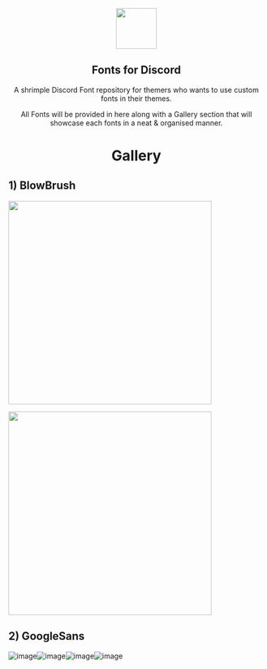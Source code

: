 <p align="center">
    <img src="https://github.com/Rairof/Theme-Fonts/blob/main/assets/Icon.png" width="80" />
    <h2 align="center">Fonts for Discord</h2>
</p>

<p align="center">A shrimple Discord Font repository for themers who wants to use custom fonts in their themes.</p>

<p align="center">All Fonts will be provided in here along with a Gallery section that will showcase each fonts in a neat & organised manner.</p>

<h1 align="center">Gallery</h1>
<h2 align="left">1) BlowBrush</h2>

<p align="left">
<img src="https://github.com/Rairof/Theme-Fonts/blob/main/assets/BlowBrush.jpg" width="400" />
</p>
<p align="left">
<img src="https://github.com/Rairof/Theme-Fonts/blob/main/assets/BlowBrush-Font.png" width="400" />
</p>

<h2 align="left">2) GoogleSans</h2>

![image](https://github.com/Rairof/Theme-Fonts/blob/main/assets/GoogleSans-1.png)![image](https://github.com/Rairof/Theme-Fonts/blob/main/assets/GoogleSans-2.png)![image](https://github.com/Rairof/Theme-Fonts/blob/main/assets/GoogleSans-3.png)![image](https://github.com/Rairof/Theme-Fonts/blob/main/assets/GoogleSans-4.png)

